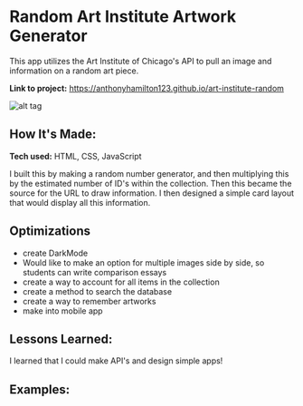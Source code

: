# Random Art Institute Artwork Generator
This app utilizes the Art Institute of Chicago's API to pull an image and information on a random art piece.

**Link to project:** https://anthonyhamilton123.github.io/art-institute-random

![alt tag](https://i.ibb.co/hR7gHcj/Screen-Shot-2022-12-23-at-2-34-15-PM.png)

## How It's Made:

**Tech used:** HTML, CSS, JavaScript

I built this by making a random number generator, and then multiplying this by the estimated number of ID's within the collection. Then this became the source for the URL to draw information. I then designed a simple card layout that would display all this information.

## Optimizations

- create DarkMode
- Would like to make an option for multiple images side by side, so students can write comparison essays
- create a way to account for all items in the collection
- create a method to search the database
- create a way to remember artworks 
- make into mobile app

## Lessons Learned:

I learned that I could make API's and design simple apps!

## Examples:




